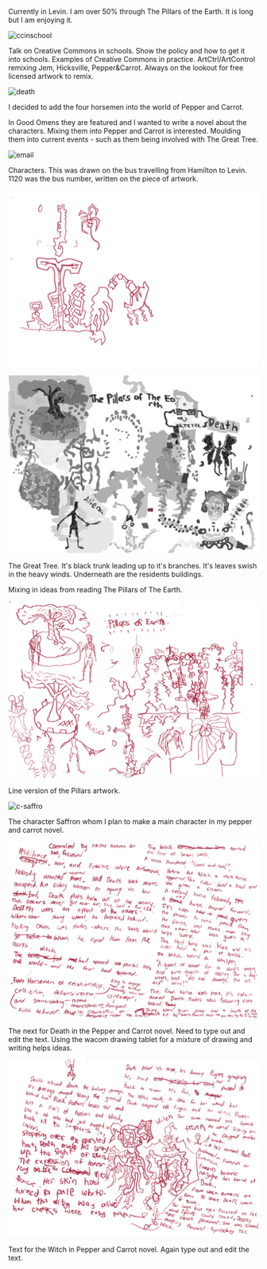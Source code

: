 Currently in Levin. I am over 50% through The Pillars of the Earth. It is long
but I am enjoying it.  

![ccinschool](/galleries/2016/03/17/ccinschool.png)

Talk on Creative Commons in schools. Show the
policy and how to get it into schools. Examples of Creative 
Commons in practice. ArtCtrl/ArtControl remixing Jem, Hicksville,
Pepper&Carrot. Always on the lookout for free licensed artwork
to remix. 

![death](/galleries/2016/03/17/death.png)

I decided to add the four horsemen into the world of Pepper and Carrot. 

In Good Omens they are featured and I wanted to write a novel about the
characters. Mixing them into Pepper and Carrot is interested. Moulding
them into current events - such as them being involved with The Great Tree.

![email](/galleries/2016/03/17/email.png)

Characters.  This was drawn on the bus travelling from Hamilton 
to Levin. 1120 was the bus number, written on the piece of 
artwork.

![almymarch](/galleries/2016/03/17/palmymarch.png)



![illars-grayscale](/galleries/2016/03/17/pillars-grayscale.png)

The Great Tree. It's black trunk leading up to it's branches. 
It's leaves swish in the heavy winds. Underneath are the 
residents buildings. 

Mixing in ideas from reading The Pillars of The Earth. 

![illars](/galleries/2016/03/17/pillars.png)

Line version of the Pillars artwork.

![c-saffro](/galleries/2016/03/17/ppnc-saffron.png)

The character Saffron whom I plan to make a main character 
in my pepper and carrot novel.

![txtdeath](/galleries/2016/03/17/txtdeath.png)

The next for Death in the Pepper and Carrot novel. Need to 
type out and edit the text. Using the wacom drawing tablet for
a mixture of drawing and writing helps ideas. 

![txtwitch](/galleries/2016/03/17/txtwitch.png)

Text for the Witch in Pepper and Carrot novel. Again type out 
and edit the text.
